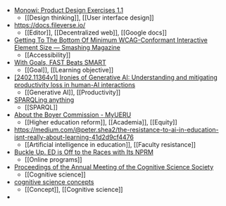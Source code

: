 - [Monowi: Product Design Exercises 1.1](https://monowi.notion.site/Monowi-Product-Design-Exercises-1-1-99c913d7ec554164be0bbc785bccda97)
	- [[Design thinking]], [[User interface design]]
- https://docs.fileverse.io/
	- [[Editor]], [[Decentralized web]], [[Google docs]]
- [Getting To The Bottom Of Minimum WCAG-Conformant Interactive Element Size — Smashing Magazine](https://www.smashingmagazine.com/2024/07/getting-bottom-minimum-wcag-conformant-interactive-element-size/)
	- [[Accessibility]]
- [With Goals, FAST Beats SMART](https://sloanreview.mit.edu/article/with-goals-fast-beats-smart/)
	- [[Goal]], [[Learning objective]]
- [[2402.11364v1] Ironies of Generative AI: Understanding and mitigating productivity loss in human-AI interactions](https://arxiv.org/abs/2402.11364v1)
	- [[Generative AI]], [[Productivity]]
- [SPARQLing anything](https://www.bobdc.com/blog/sparqlanything/)
	- [[SPARQL]]
- [About the Boyer Commission - MyUERU](https://www.ueru.org/boyer-2030-report/about-the-commission)
	- [[Higher education reform]], [[Academia]], [[Equity]]
- https://medium.com/@peter.shea2/the-resistance-to-ai-in-education-isnt-really-about-learning-41d2d9cf4476
	- [[Artificial intelligence in education]], [[Faculty resistance]]
- [Buckle Up. ED is Off to the Races with Its NPRM](https://wcet.wiche.edu/frontiers/2024/07/22/buckle-up-ed-is-off-to-the-races-with-its-nprm/)
	- [[Online programs]]
- [Proceedings of the Annual Meeting of the Cognitive Science Society](https://escholarship.org/uc/cognitivesciencesociety)
	- [[Cognitive science]]
- [cognitive science concepts](https://sites.google.com/view/cogconcepts)
	- [[Concept]], [[Cognitive science]]
-